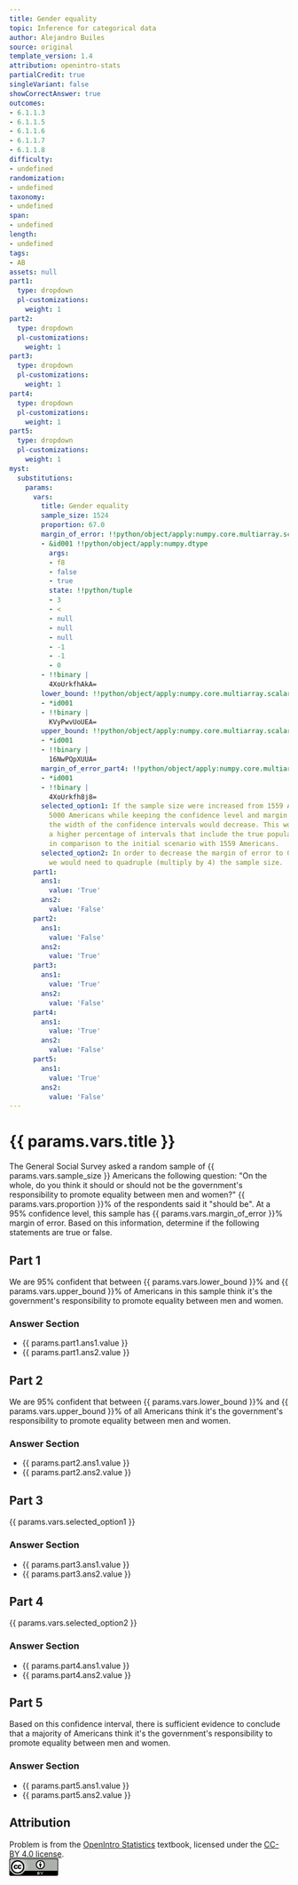 ```yaml
---
title: Gender equality
topic: Inference for categorical data
author: Alejandro Builes
source: original
template_version: 1.4
attribution: openintro-stats
partialCredit: true
singleVariant: false
showCorrectAnswer: true
outcomes:
- 6.1.1.3
- 6.1.1.5
- 6.1.1.6
- 6.1.1.7
- 6.1.1.8
difficulty:
- undefined
randomization:
- undefined
taxonomy:
- undefined
span:
- undefined
length:
- undefined
tags:
- AB
assets: null
part1:
  type: dropdown
  pl-customizations:
    weight: 1
part2:
  type: dropdown
  pl-customizations:
    weight: 1
part3:
  type: dropdown
  pl-customizations:
    weight: 1
part4:
  type: dropdown
  pl-customizations:
    weight: 1
part5:
  type: dropdown
  pl-customizations:
    weight: 1
myst:
  substitutions:
    params:
      vars:
        title: Gender equality
        sample_size: 1524
        proportion: 67.0
        margin_of_error: !!python/object/apply:numpy.core.multiarray.scalar
        - &id001 !!python/object/apply:numpy.dtype
          args:
          - f8
          - false
          - true
          state: !!python/tuple
          - 3
          - <
          - null
          - null
          - null
          - -1
          - -1
          - 0
        - !!binary |
          4XoUrkfhAkA=
        lower_bound: !!python/object/apply:numpy.core.multiarray.scalar
        - *id001
        - !!binary |
          KVyPwvUoUEA=
        upper_bound: !!python/object/apply:numpy.core.multiarray.scalar
        - *id001
        - !!binary |
          16NwPQpXUUA=
        margin_of_error_part4: !!python/object/apply:numpy.core.multiarray.scalar
        - *id001
        - !!binary |
          4XoUrkfh8j8=
        selected_option1: If the sample size were increased from 1559 Americans to
          5000 Americans while keeping the confidence level and margin of error unchanged,
          the width of the confidence intervals would decrease. This would lead to
          a higher percentage of intervals that include the true population proportion
          in comparison to the initial scenario with 1559 Americans.
        selected_option2: In order to decrease the margin of error to 0.023607498937268722%,
          we would need to quadruple (multiply by 4) the sample size.
      part1:
        ans1:
          value: 'True'
        ans2:
          value: 'False'
      part2:
        ans1:
          value: 'False'
        ans2:
          value: 'True'
      part3:
        ans1:
          value: 'True'
        ans2:
          value: 'False'
      part4:
        ans1:
          value: 'True'
        ans2:
          value: 'False'
      part5:
        ans1:
          value: 'True'
        ans2:
          value: 'False'
---
```

# {{ params.vars.title }}
The General Social Survey asked a random sample of {{ params.vars.sample_size }} Americans the following question: "On the whole, do you think it should or should not be the government's responsibility to promote equality between men and women?" {{ params.vars.proportion }}% of the respondents said it "should be". At a 95% confidence level, this sample has {{ params.vars.margin_of_error }}% margin of error. Based on this information, determine if the following statements are true or false.

## Part 1

We are 95% confident that between {{ params.vars.lower_bound }}% and {{ params.vars.upper_bound }}% of Americans in this sample think it's the government's responsibility to promote equality between men and women.

### Answer Section

- {{ params.part1.ans1.value }}
- {{ params.part1.ans2.value }}

## Part 2

We are 95% confident that between {{ params.vars.lower_bound }}% and {{ params.vars.upper_bound }}% of all Americans think it's the government's responsibility to promote equality between men and women.

### Answer Section

- {{ params.part2.ans1.value }}
- {{ params.part2.ans2.value }}

## Part 3

{{ params.vars.selected_option1 }}

### Answer Section

- {{ params.part3.ans1.value }}
- {{ params.part3.ans2.value }}

## Part 4

{{ params.vars.selected_option2 }}

### Answer Section

- {{ params.part4.ans1.value }}
- {{ params.part4.ans2.value }}

## Part 5

Based on this confidence interval, there is sufficient evidence to conclude that a majority of Americans think it's the government's responsibility to promote equality between men and women.

### Answer Section

- {{ params.part5.ans1.value }}
- {{ params.part5.ans2.value }}

## Attribution

Problem is from the [OpenIntro Statistics](https://openintro.org/book/os/) textbook, licensed under the [CC-BY 4.0 license](https://creativecommons.org/licenses/by/4.0/).<br>![Image representing the Creative Commons 4.0 BY license.](https://raw.githubusercontent.com/firasm/bits/master/by.png)